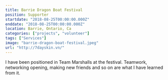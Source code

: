 ```yaml
---
title: Barrie Dragon Boat Festival
position: Supporter
startdate: "2018-08-25T00:00:00.000Z"
enddate: "2018-08-25T00:00:00.000Z"
location: Barrie, Ontario, Ca
categories: ["projects", "volunteer"]
tags: ["Services"]
image: "barrie-dragon-boat-festival.jpeg"
url: "http://7dayskin.vn/"
---
```


I have been positioned in Team Marshalls at the festival. Teamwork, networking opening, making new friends and so on are what I have learned from it.